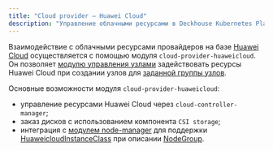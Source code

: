 ```yaml
---
title: "Cloud provider — Huawei Cloud"
description: "Управление облачными ресурсами в Deckhouse Kubernetes Platform с помощью Huawei Cloud."
---
```


Взаимодействие с облачными ресурсами провайдеров на базе [Huawei Cloud](https://www.huaweicloud.com/intl/en-us/) осуществляется с помощью модуля `cloud-provider-huaweicloud`. Он позволяет [модулю управления узлами](../../modules/040-node-manager/) задействовать ресурсы Huawei Cloud при создании узлов для [заданной группы узлов](../../modules/040-node-manager/cr.html#nodegroup).

Основные возможности модуля `cloud-provider-huaweicloud`:

- управление ресурсами Huawei Cloud через `cloud-controller-manager`;
- заказ дисков с использованием компонента `CSI storage`;
- интеграция с [модулем node-manager](../../modules/040-node-manager/) для поддержки [HuaweicloudInstanceClass](cr.html#huaweicloudinstanceclass) при описании [NodeGroup](../../modules/040-node-manager/cr.html#nodegroup).
